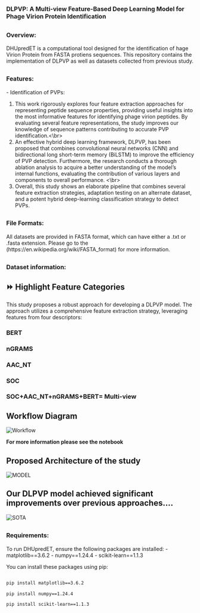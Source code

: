 # <span style="font-size:16px;">**DLPVP: A Multi-view Feature-Based Deep Learning Model for Phage Virion Protein Identification**</span>

## <span style="font-size:16px;">**Overview:**</span>


<span style="font-size:14px;">DHUpredET is a computational tool designed for the identification of hage Virion Protein 
from FASTA protiens sequences. This repository contains the implementation of DLPVP as well as datasets collected from previous study.</span>

## <span style="font-size:16px;">**Features:**</span>

<span style="font-size:14px;">- Identification of PVPs:
1. This work rigorously explores four feature extraction
approaches for representing peptide sequence properties,
providing useful insights into the most informative features
for identifying phage virion peptides. By evaluating
several feature representations, the study improves our
knowledge of sequence patterns contributing to accurate
PVP identification.<\br>
2. An effective hybrid deep learning framework, DLPVP,
has been proposed that combines convolutional neural
networks (CNN) and bidirectional long short-term memory
(BiLSTM) to improve the efficiency of PVP detection.
Furthermore, the research conducts a thorough ablation
analysis to acquire a better understanding of the model’s
internal functions, evaluating the contribution of various
layers and components to overall performance. <\br>
3. Overall, this study shows an elaborate pipeline that
combines several feature extraction strategies, adaptation
testing on an alternate dataset, and a potent hybrid
deep-learning classification strategy to detect PVPs.</span>



## <span style="font-size:16px;">**File Formats:**</span>

<span style="font-size:14px;">
All datasets are provided in FASTA format, which can have either a .txt or .fasta extension. 
Please go to the (https://en.wikipedia.org/wiki/FASTA_format) for more information.


## <span style="font-size:16px;">**Dataset information:**</span>
## ⏩ Highlight Feature Categories

This study proposes a robust approach for developing a DLPVP model. The approach utilizes a comprehensive feature extraction strategy, leveraging features from four descriptors:

### **BERT**

### **nGRAMS**


### **AAC_NT**


### **SOC**
### **SOC+AAC_NT+nGRAMS+BERT= Multi-view**


## Workflow Diagram

![Workflow](https://drive.google.com/uc?id=16QdqaXOfEvVjoij08vpEWDOb-rnO7u3A)

**For more information please see the notebook**

## Proposed Architecture of the study
![MODEL](https://drive.google.com/uc?id=16QdqaXOfEvVjoij08vpEWDOb-rnO7u3A)




## Our DLPVP model achieved significant improvements over previous approaches....
![SOTA](https://drive.google.com/uc?id=1yeMSqZ3G5lOGIbzZbyQAzVBi0LnxgU82)





## <span style="font-size:16px;">**Requirements:**</span>

<span style="font-size:14px;">
To run DHUpredET, ensure the following packages are installed:
- matplotlib==3.6.2
- numpy==1.24.4
- scikit-learn==1.1.3

You can install these packages using pip:

```bash

pip install matplotlib==3.6.2

pip install numpy==1.24.4

pip install scikit-learn==1.1.3






